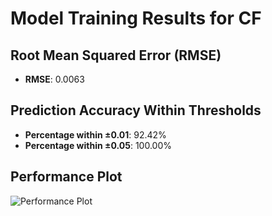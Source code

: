 # Model Training Results for CF

## Root Mean Squared Error (RMSE)
- **RMSE**: 0.0063

## Prediction Accuracy Within Thresholds
- **Percentage within ±0.01**: 92.42%
- **Percentage within ±0.05**: 100.00%

## Performance Plot
![Performance Plot](../imgs/CF.png)
